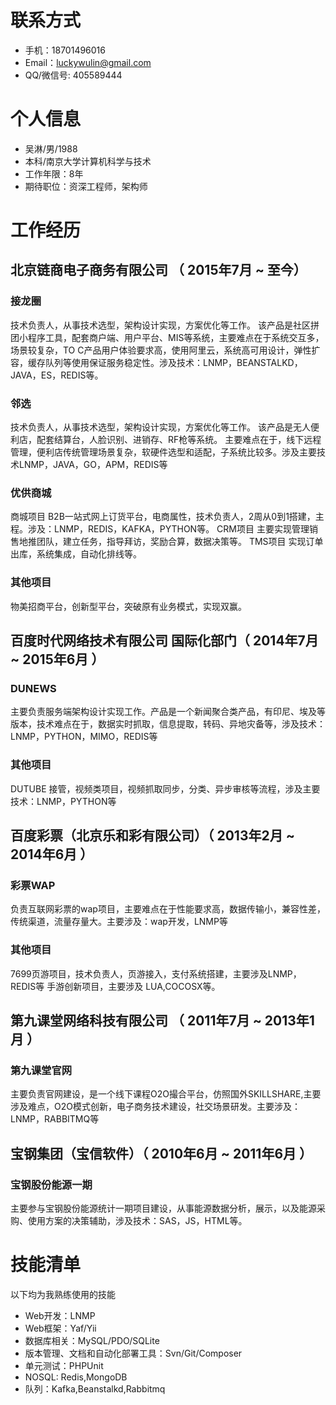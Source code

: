 
# 联系方式

- 手机：18701496016
- Email：luckywulin@gmail.com
- QQ/微信号: 405589444

# 个人信息

 - 吴淋/男/1988 
 - 本科/南京大学计算机科学与技术
 - 工作年限：8年
 - 期待职位：资深工程师，架构师


# 工作经历
## 北京链商电子商务有限公司 （ 2015年7月 ~ 至今）

### 接龙圈
技术负责人，从事技术选型，架构设计实现，方案优化等工作。
该产品是社区拼团小程序工具，配套商户端、用户平台、MIS等系统，主要难点在于系统交互多，场景较复杂，TO C产品用户体验要求高，使用阿里云，系统高可用设计，弹性扩容，缓存队列等使用保证服务稳定性。涉及技术：LNMP，BEANSTALKD，JAVA，ES，REDIS等。


### 邻选
技术负责人，从事技术选型，架构设计实现，方案优化等工作。
该产品是无人便利店，配套结算台，人脸识别、进销存、RF枪等系统。
主要难点在于，线下远程管理，便利店传统管理场景复杂，软硬件选型和适配，子系统比较多。涉及主要技术LNMP，JAVA，GO，APM，REDIS等

### 优供商城
商城项目 B2B一站式网上订货平台，电商属性，技术负责人，2周从0到1搭建，主程。涉及：LNMP，REDIS，KAFKA，PYTHON等。
CRM项目 主要实现管理销售地推团队，建立任务，指导拜访，奖励合算，数据决策等。
TMS项目 实现订单出库，系统集成，自动化排线等。

### 其他项目

物美招商平台，创新型平台，突破原有业务模式，实现双赢。

  
## 百度时代网络技术有限公司 国际化部门（ 2014年7月 ~ 2015年6月 ）

### DUNEWS 
主要负责服务端架构设计实现工作。产品是一个新闻聚合类产品，有印尼、埃及等版本，技术难点在于，数据实时抓取，信息提取，转码、异地灾备等，涉及技术：LNMP，PYTHON，MIMO，REDIS等

### 其他项目

DUTUBE 接管，视频类项目，视频抓取同步，分类、异步审核等流程，涉及主要技术：LNMP，PYTHON等
  
  ## 百度彩票（北京乐和彩有限公司）（ 2013年2月 ~ 2014年6月 ）

### 彩票WAP 
负责互联网彩票的wap项目，主要难点在于性能要求高，数据传输小，兼容性差，传统渠道，流量存量大。主要涉及：wap开发，LNMP等

### 其他项目
7699页游项目，技术负责人，页游接入，支付系统搭建，主要涉及LNMP，REDIS等
手游创新项目，主要涉及 LUA,COCOSX等。

  
## 第九课堂网络科技有限公司 （ 2011年7月 ~ 2013年1月 ）

### 第九课堂官网
主要负责官网建设，是一个线下课程O2O撮合平台，仿照国外SKILLSHARE,主要涉及难点，O2O模式创新，电子商务技术建设，社交场景研发。主要涉及：LNMP，RABBITMQ等
 
 ## 宝钢集团（宝信软件）（ 2010年6月 ~ 2011年6月 ）

### 宝钢股份能源一期
主要参与宝钢股份能源统计一期项目建设，从事能源数据分析，展示，以及能源采购、使用方案的决策辅助，涉及技术：SAS，JS，HTML等。

# 技能清单
以下均为我熟练使用的技能

- Web开发：LNMP
- Web框架：Yaf/Yii
- 数据库相关：MySQL/PDO/SQLite
- 版本管理、文档和自动化部署工具：Svn/Git/Composer
- 单元测试：PHPUnit
- NOSQL: Redis,MongoDB
- 队列：Kafka,Beanstalkd,Rabbitmq
